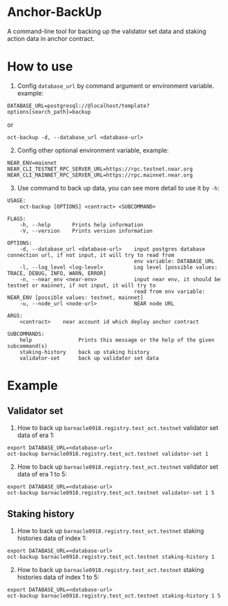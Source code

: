 # Anchor-BackUp

A command-line tool for backing up the validator set data and staking action data in anchor contract.  

# How to use


1. Config `database_url` by command argument or environment variable. example: 
```shell
DATABASE_URL=postgresql://@localhost/template?options[search_path]=backup
```
or 
```shell
oct-backup -d, --database_url <database-url>
```
2. Config other optional environment variable, example: 
```shell
NEAR_ENV=mainnet
NEAR_CLI_TESTNET_RPC_SERVER_URL=https://rpc.testnet.near.org
NEAR_CLI_MAINNET_RPC_SERVER_URL=https://rpc.mainnet.near.org
```
3. Use command to back up data, you can see more detail to use it by `-h`:

```shell
USAGE:
    oct-backup [OPTIONS] <contract> <SUBCOMMAND>

FLAGS:
    -h, --help       Prints help information
    -V, --version    Prints version information

OPTIONS:
    -d, --database_url <database-url>    input postgres database connection url, if not input, it will try to read from
                                         env variable: DATABASE_URL
    -l, --log_level <log-level>          Log level [possible values: TRACE, DEBUG, INFO, WARN, ERROR]
    -n, --near_env <near-env>            input near env, it should be testnet or mainnet, if not input, it will try to
                                         read from env variable: NEAR_ENV [possible values: testnet, mainnet]
    -u, --node_url <node-url>            NEAR node URL

ARGS:
    <contract>    near account id which deploy anchor contract

SUBCOMMANDS:
    help               Prints this message or the help of the given subcommand(s)
    staking-history    back up staking history
    validator-set      back up validator set data

```

# Example

## Validator set
1. How to back up `barnacle0918.registry.test_oct.testnet` validator set data of era 1:
```shell
export DATABASE_URL=<database-url>
oct-backup barnacle0918.registry.test_oct.testnet validator-set 1
```

2. How to back up `barnacle0918.registry.test_oct.testnet` validator set data of era 1 to 5:
```shell
export DATABASE_URL=<database-url>
oct-backup barnacle0918.registry.test_oct.testnet validator-set 1 5
```


## Staking history

1. How to back up `barnacle0918.registry.test_oct.testnet` staking histories data of index 1:
```shell
export DATABASE_URL=<database-url>
oct-backup barnacle0918.registry.test_oct.testnet staking-history 1
```

2. How to back up `barnacle0918.registry.test_oct.testnet` staking histories data of index 1 to 5:
```shell
export DATABASE_URL=<database-url>
oct-backup barnacle0918.registry.test_oct.testnet staking-history 1 5
```